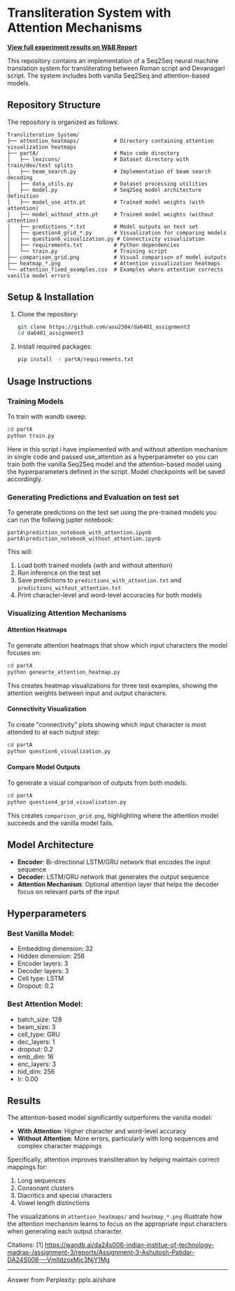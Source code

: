 # Transliteration System with Attention Mechanisms

**[View full experiment results on W&B Report](https://wandb.ai/da24s006-indian-institue-of-technology-madras-/assignment-3/reports/Assignment-3-Ashutosh-Patidar-DA24S006---VmlldzoxMjc3NjY1Mg)**

This repository contains an implementation of a Seq2Seq neural machine translation system for transliterating between Roman script and Devanagari script. The system includes both vanilla Seq2Seq and attention-based models.

## Repository Structure

The repository is organized as follows:

```
Transliteration_System/
├── attention_heatmaps/           # Directory containing attention visualization heatmaps
├── partA/                        # Main code directory
│   ├── lexicons/                 # Dataset directory with train/dev/test splits
│   ├── beam_search.py            # Implementation of beam search decoding
│   ├── data_utils.py             # Dataset processing utilities
│   ├── model.py                  # Seq2Seq model architecture definition
│   ├── model_use_attn.pt         # Trained model weights (with attention)
│   ├── model_without_attn.pt     # Trained model weights (without attention)
│   ├── predictions_*.txt         # Model outputs on test set
│   ├── question4_grid_*.py       # Visualization for comparing models
│   ├── question6_visualization.py # Connectivity visualization
│   ├── requirements.txt          # Python dependencies
│   └── train.py                  # Training script
├── comparison_grid.png           # Visual comparison of model outputs
├── heatmap_*.png                 # Attention visualization heatmaps
└── attention_fixed_examples.csv  # Examples where attention corrects vanilla model errors
```

## Setup & Installation

1. Clone the repository:
   ```bash
   git clone https://github.com/asu2304/da6401_assignment3
   cd da6401_assignment3
   ```

2. Install required packages:
   ```bash
   pip install -r partA/requirements.txt
   ```

## Usage Instructions

### Training Models

To train with wandb sweep:

```bash
cd partA
python train.py
```

Here in this script i have implemented with and without attention mechanism in single code and passed use_attention as a hyperparameter so you can train both the vanilla Seq2Seq model and the attention-based model using the hyperparameters defined in the script. Model checkpoints will be saved accordingly.

### Generating Predictions and Evaluation on test set

To generate predictions on the test set using the pre-trained models you can run the follwing jupter notebook: 
```
partA\prediction_notebook_with_attention.ipynb
partA\prediction_notebook_without_attention.ipynb
```

This will:
1. Load both trained models (with and without attention)
2. Run inference on the test set
3. Save predictions to `predictions_with_attention.txt` and `predictions_without_attention.txt`
4. Print character-level and word-level accuracies for both models

### Visualizing Attention Mechanisms

#### Attention Heatmaps

To generate attention heatmaps that show which input characters the model focuses on:

```bash
cd partA
python genearte_attention_heatmap.py
```

This creates heatmap visualizations for three test examples, showing the attention weights between input and output characters.

#### Connectivity Visualization

To create "connectivity" plots showing which input character is most attended to at each output step:

```bash
cd partA
python question6_visualization.py
```

#### Compare Model Outputs

To generate a visual comparison of outputs from both models:

```bash
cd partA
python question4_grid_visualization.py
```

This creates `comparison_grid.png`, highlighting where the attention model succeeds and the vanilla model fails.




## Model Architecture

- **Encoder**: Bi-directional LSTM/GRU network that encodes the input sequence
- **Decoder**: LSTM/GRU network that generates the output sequence
- **Attention Mechanism**: Optional attention layer that helps the decoder focus on relevant parts of the input

## Hyperparameters

### Best Vanilla Model:
- Embedding dimension: 32
- Hidden dimension: 256
- Encoder layers: 3
- Decoder layers: 3
- Cell type: LSTM
- Dropout: 0.2
  
### Best Attention Model:
- batch_size: 128
- beam_size: 3
- cell_type: GRU
- dec_layers: 1
- dropout: 0.2
- emb_dim: 16
- enc_layers: 3
- hid_dim: 256
- lr: 0.00

## Results

The attention-based model significantly outperforms the vanilla model:
- **With Attention**: Higher character and word-level accuracy
- **Without Attention**: More errors, particularly with long sequences and complex character mappings

Specifically, attention improves transliteration by helping maintain correct mappings for:
1. Long sequences
2. Consonant clusters
3. Diacritics and special characters
4. Vowel length distinctions

The visualizations in `attention_heatmaps/` and `heatmap_*.png` illustrate how the attention mechanism learns to focus on the appropriate input characters when generating each output character.

Citations:
[1] https://wandb.ai/da24s006-indian-institue-of-technology-madras-/assignment-3/reports/Assignment-3-Ashutosh-Patidar-DA24S006---VmlldzoxMjc3NjY1Mg

---
Answer from Perplexity: pplx.ai/share
